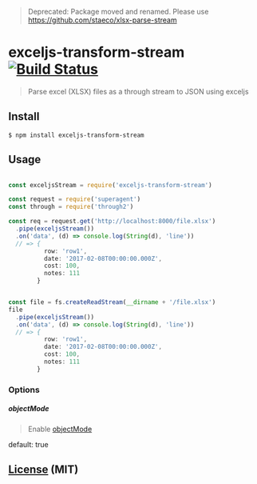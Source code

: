 > Deprecated: Package moved and renamed. Please use https://github.com/staeco/xlsx-parse-stream

# exceljs-transform-stream [![Build Status](https://travis-ci.org/stevelacy/exceljs-transform-stream.svg?branch=master)](https://travis-ci.org/stevelacy/exceljs-transform-stream)

> Parse excel (XLSX) files as a through stream to JSON using exceljs

## Install

```shell
$ npm install exceljs-transform-stream
```
## Usage

```js

const exceljsStream = require('exceljs-transform-stream')

const request = require('superagent')
const through = require('through2')

const req = request.get('http://localhost:8000/file.xlsx')
  .pipe(exceljsStream())
  .on('data', (d) => console.log(String(d), 'line'))
  // => {
          row: 'row1',
          date: '2017-02-08T00:00:00.000Z',
          cost: 100,
          notes: 111
        }


const file = fs.createReadStream(__dirname + '/file.xlsx')
file
  .pipe(exceljsStream())
  .on('data', (d) => console.log(String(d), 'line'))
  // => {
          row: 'row1',
          date: '2017-02-08T00:00:00.000Z',
          cost: 100,
          notes: 111
        }

```


### Options

##### objectMode

> Enable [objectMode](https://nodejs.org/api/stream.html#stream_object_mode)

default: true

## [License](LICENSE) (MIT)
